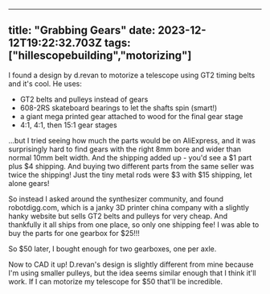 
---
title: "Grabbing Gears"
date: 2023-12-12T19:22:32.703Z
tags: ["hillescopebuilding","motorizing"]
---

I found a design by d.revan to motorize a telescope using GT2 timing belts and it's cool. He uses:
- GT2 belts and pulleys instead of gears
- 608-2RS skateboard bearings to let the shafts spin (smart!)
- a giant mega printed gear attached to wood for the final gear stage
- 4:1, 4:1, then 15:1 gear stages

...but I tried seeing how much the parts would be on AliExpress, and it was surprisingly hard to find gears with the right 8mm bore and wider than normal 10mm belt width. And the shipping added up - you'd see a $1 part plus $4 shipping. And buying two different parts from the same seller was twice the shipping! Just the tiny metal rods were $3 with $15 shipping, let alone gears!

So instead I asked around the synthesizer community, and found robotdigg.com, which is a janky 3D printer china company with a slightly hanky website but sells GT2 belts and pulleys for very cheap. And thankfully it all ships from one place, so only one shipping fee! I was able to buy the parts for one gearbox for $25!!!

So $50 later, I bought enough for two gearboxes, one per axle. 

Now to CAD it up! D.revan's design is slightly different from mine because I'm using smaller pulleys, but the idea seems similar enough that I think it'll work. If I can motorize my telescope for $50 that'll be incredible.

